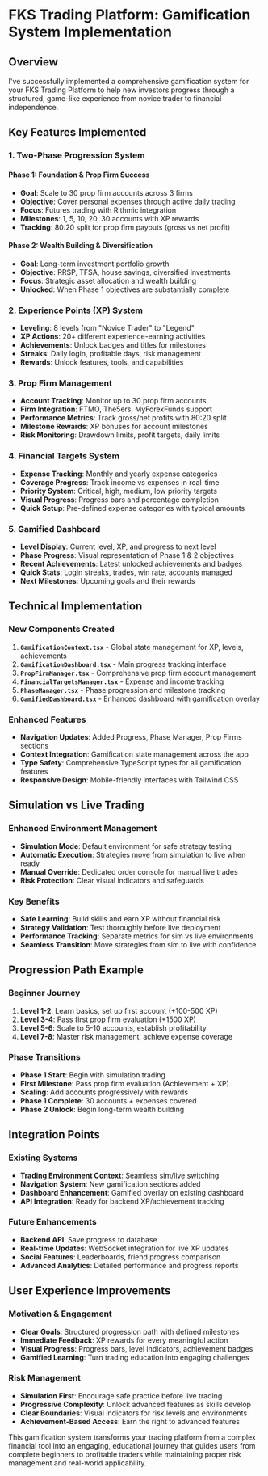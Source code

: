 # FKS Trading Platform: Gamification System Implementation

## Overview

I've successfully implemented a comprehensive gamification system for your FKS Trading Platform to help new investors progress through a structured, game-like experience from novice trader to financial independence.

## Key Features Implemented

### 1. **Two-Phase Progression System**

#### Phase 1: Foundation & Prop Firm Success

- **Goal**: Scale to 30 prop firm accounts across 3 firms
- **Objective**: Cover personal expenses through active daily trading
- **Focus**: Futures trading with Rithmic integration
- **Milestones**: 1, 5, 10, 20, 30 accounts with XP rewards
- **Tracking**: 80:20 split for prop firm payouts (gross vs net profit)

#### Phase 2: Wealth Building & Diversification  

- **Goal**: Long-term investment portfolio growth
- **Objective**: RRSP, TFSA, house savings, diversified investments
- **Focus**: Strategic asset allocation and wealth building
- **Unlocked**: When Phase 1 objectives are substantially complete

### 2. **Experience Points (XP) System**

- **Leveling**: 8 levels from "Novice Trader" to "Legend"
- **XP Actions**: 20+ different experience-earning activities
- **Achievements**: Unlock badges and titles for milestones
- **Streaks**: Daily login, profitable days, risk management
- **Rewards**: Unlock features, tools, and capabilities

### 3. **Prop Firm Management**

- **Account Tracking**: Monitor up to 30 prop firm accounts
- **Firm Integration**: FTMO, The5ers, MyForexFunds support
- **Performance Metrics**: Track gross/net profits with 80:20 split
- **Milestone Rewards**: XP bonuses for account milestones
- **Risk Monitoring**: Drawdown limits, profit targets, daily limits

### 4. **Financial Targets System**

- **Expense Tracking**: Monthly and yearly expense categories
- **Coverage Progress**: Track income vs expenses in real-time
- **Priority System**: Critical, high, medium, low priority targets
- **Visual Progress**: Progress bars and percentage completion
- **Quick Setup**: Pre-defined expense categories with typical amounts

### 5. **Gamified Dashboard**

- **Level Display**: Current level, XP, and progress to next level
- **Phase Progress**: Visual representation of Phase 1 & 2 objectives
- **Recent Achievements**: Latest unlocked achievements and badges
- **Quick Stats**: Login streaks, trades, win rate, accounts managed
- **Next Milestones**: Upcoming goals and their rewards

## Technical Implementation

### New Components Created

1. **`GamificationContext.tsx`** - Global state management for XP, levels, achievements
2. **`GamificationDashboard.tsx`** - Main progress tracking interface
3. **`PropFirmManager.tsx`** - Comprehensive prop firm account management
4. **`FinancialTargetsManager.tsx`** - Expense and income tracking
5. **`PhaseManager.tsx`** - Phase progression and milestone tracking
6. **`GamifiedDashboard.tsx`** - Enhanced dashboard with gamification overlay

### Enhanced Features

- **Navigation Updates**: Added Progress, Phase Manager, Prop Firms sections
- **Context Integration**: Gamification state management across the app
- **Type Safety**: Comprehensive TypeScript types for all gamification features
- **Responsive Design**: Mobile-friendly interfaces with Tailwind CSS

## Simulation vs Live Trading

### Enhanced Environment Management

- **Simulation Mode**: Default environment for safe strategy testing
- **Automatic Execution**: Strategies move from simulation to live when ready
- **Manual Override**: Dedicated order console for manual live trades
- **Risk Protection**: Clear visual indicators and safeguards

### Key Benefits

- **Safe Learning**: Build skills and earn XP without financial risk
- **Strategy Validation**: Test thoroughly before live deployment
- **Performance Tracking**: Separate metrics for sim vs live environments
- **Seamless Transition**: Move strategies from sim to live with confidence

## Progression Path Example

### Beginner Journey

1. **Level 1-2**: Learn basics, set up first account (+100-500 XP)
2. **Level 3-4**: Pass first prop firm evaluation (+1500 XP)
3. **Level 5-6**: Scale to 5-10 accounts, establish profitability
4. **Level 7-8**: Master risk management, achieve expense coverage

### Phase Transitions

- **Phase 1 Start**: Begin with simulation trading
- **First Milestone**: Pass prop firm evaluation (Achievement + XP)
- **Scaling**: Add accounts progressively with rewards
- **Phase 1 Complete**: 30 accounts + expenses covered
- **Phase 2 Unlock**: Begin long-term wealth building

## Integration Points

### Existing Systems

- **Trading Environment Context**: Seamless sim/live switching
- **Navigation System**: New gamification sections added
- **Dashboard Enhancement**: Gamified overlay on existing dashboard
- **API Integration**: Ready for backend XP/achievement tracking

### Future Enhancements

- **Backend API**: Save progress to database
- **Real-time Updates**: WebSocket integration for live XP updates
- **Social Features**: Leaderboards, friend progress comparison
- **Advanced Analytics**: Detailed performance and progress reports

## User Experience Improvements

### Motivation & Engagement

- **Clear Goals**: Structured progression path with defined milestones
- **Immediate Feedback**: XP rewards for every meaningful action
- **Visual Progress**: Progress bars, level indicators, achievement badges
- **Gamified Learning**: Turn trading education into engaging challenges

### Risk Management

- **Simulation First**: Encourage safe practice before live trading
- **Progressive Complexity**: Unlock advanced features as skills develop
- **Clear Boundaries**: Visual indicators for risk levels and environments
- **Achievement-Based Access**: Earn the right to advanced features

This gamification system transforms your trading platform from a complex financial tool into an engaging, educational journey that guides users from complete beginners to profitable traders while maintaining proper risk management and real-world applicability.
